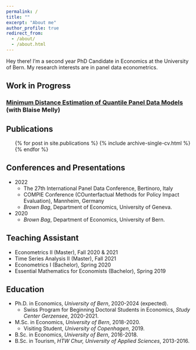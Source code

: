 ```yaml
---
permalink: /
title: ""
excerpt: "About me"
author_profile: true
redirect_from: 
  - /about/
  - /about.html
---
```


Hey there! I’m a second year PhD Candidate in Economics at the University of Bern. My research interests are in panel data econometrics.


## Work in Progress
### <a href="/files/MD.pdf" download>Minimum Distance Estimation of Quantile Panel Data Models</a> (with Blaise Melly)



## Publications
<ul>{% for post in site.publications %}
    {% include archive-single-cv.html %}
  {% endfor %}</ul>

## Conferences and Presentations
* 2022
     * The 27th International Panel Data Conference, Bertinoro, Italy
     * COMPIE Conference (COunterfactual Methods for Policy Impact Evaluation), Mannheim, Germany
     * *Brown Bag*, Department of Economics, University of Geneva.
* 2020
    * *Brown Bag*, Department of Economics, University of Bern.

     

## Teaching Assistant
* Econometrics II (Master), Fall 2020 & 2021 
* Time Series Analysis II (Master), Fall 2021 
* Econometrics I (Bachelor), Spring 2020
* Essential Mathematics for Economists (Bachelor), Spring 2019

## Education
* Ph.D. in Economics, *University of Bern*, 2020-2024 (expected).
  * Swiss Program for Beginning Doctoral Students in Economics, *Study Center Gerzensee*, 2020-2021.
* M.Sc. in Economics, *University of Bern*, 2018-2020.
  * Visiting Student, *University of Copenhagen*, 2019.
* B.Sc. in Economics, *University of Bern*, 2016-2018.
* B.Sc. in Tourism, *HTW Chur, University of Applied Sciences*, 2013-2016.




